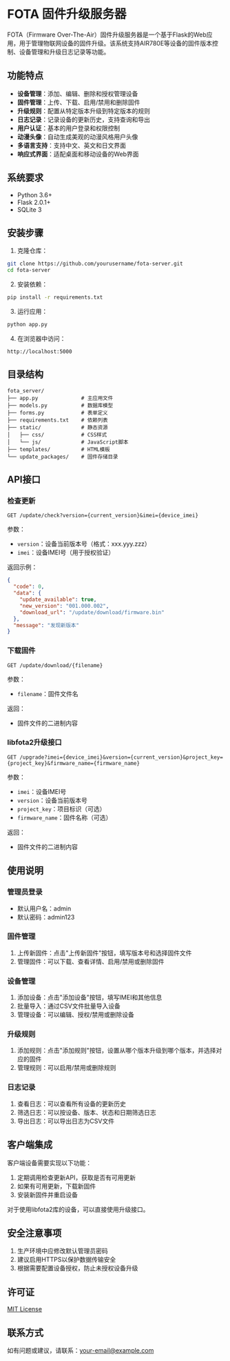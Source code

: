 # FOTA 固件升级服务器

FOTA（Firmware Over-The-Air）固件升级服务器是一个基于Flask的Web应用，用于管理物联网设备的固件升级。该系统支持AIR780E等设备的固件版本控制、设备管理和升级日志记录等功能。

## 功能特点

- **设备管理**：添加、编辑、删除和授权管理设备
- **固件管理**：上传、下载、启用/禁用和删除固件
- **升级规则**：配置从特定版本升级到特定版本的规则
- **日志记录**：记录设备的更新历史，支持查询和导出
- **用户认证**：基本的用户登录和权限控制
- **动漫头像**：自动生成美观的动漫风格用户头像
- **多语言支持**：支持中文、英文和日文界面
- **响应式界面**：适配桌面和移动设备的Web界面

## 系统要求

- Python 3.6+
- Flask 2.0.1+
- SQLite 3

## 安装步骤

1. 克隆仓库：

```bash
git clone https://github.com/yourusername/fota-server.git
cd fota-server
```

2. 安装依赖：

```bash
pip install -r requirements.txt
```

3. 运行应用：

```bash
python app.py
```

4. 在浏览器中访问：

```
http://localhost:5000
```

## 目录结构

```
fota_server/
├── app.py              # 主应用文件
├── models.py           # 数据库模型
├── forms.py            # 表单定义
├── requirements.txt    # 依赖列表
├── static/             # 静态资源
│   ├── css/            # CSS样式
│   └── js/             # JavaScript脚本
├── templates/          # HTML模板
└── update_packages/    # 固件存储目录
```

## API接口

### 检查更新

```
GET /update/check?version={current_version}&imei={device_imei}
```

参数：
- `version`：设备当前版本号（格式：xxx.yyy.zzz）
- `imei`：设备IMEI号（用于授权验证）

返回示例：
```json
{
  "code": 0,
  "data": {
    "update_available": true,
    "new_version": "001.000.002",
    "download_url": "/update/download/firmware.bin"
  },
  "message": "发现新版本"
}
```

### 下载固件

```
GET /update/download/{filename}
```

参数：
- `filename`：固件文件名

返回：
- 固件文件的二进制内容

### libfota2升级接口

```
GET /upgrade?imei={device_imei}&version={current_version}&project_key={project_key}&firmware_name={firmware_name}
```

参数：
- `imei`：设备IMEI号
- `version`：设备当前版本号
- `project_key`：项目标识（可选）
- `firmware_name`：固件名称（可选）

返回：
- 固件文件的二进制内容

## 使用说明

### 管理员登录

- 默认用户名：admin
- 默认密码：admin123

### 固件管理

1. 上传新固件：点击"上传新固件"按钮，填写版本号和选择固件文件
2. 管理固件：可以下载、查看详情、启用/禁用或删除固件

### 设备管理

1. 添加设备：点击"添加设备"按钮，填写IMEI和其他信息
2. 批量导入：通过CSV文件批量导入设备
3. 管理设备：可以编辑、授权/禁用或删除设备

### 升级规则

1. 添加规则：点击"添加规则"按钮，设置从哪个版本升级到哪个版本，并选择对应的固件
2. 管理规则：可以启用/禁用或删除规则

### 日志记录

1. 查看日志：可以查看所有设备的更新历史
2. 筛选日志：可以按设备、版本、状态和日期筛选日志
3. 导出日志：可以导出日志为CSV文件

## 客户端集成

客户端设备需要实现以下功能：

1. 定期调用检查更新API，获取是否有可用更新
2. 如果有可用更新，下载新固件
3. 安装新固件并重启设备

对于使用libfota2库的设备，可以直接使用升级接口。

## 安全注意事项

1. 生产环境中应修改默认管理员密码
2. 建议启用HTTPS以保护数据传输安全
3. 根据需要配置设备授权，防止未授权设备升级

## 许可证

[MIT License](LICENSE)

## 联系方式

如有问题或建议，请联系：your-email@example.com
